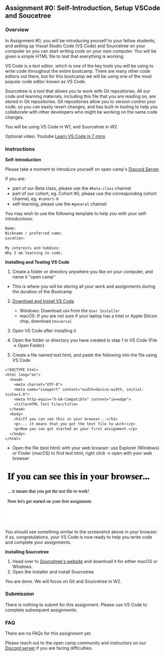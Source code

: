 ## Assignment #0: Self-Introduction, Setup VSCode and Soucetree

### Overview

In Assignment #0, you will be introducing yourself to your fellow students,
and setting up Visual Studio Code (VS Code) and Sourcetree on your computer so
you can start writing code on your own computer. You will be given a simple
HTML file to test that everything is working.

VS Code is a text editor, which is one of the key tools you will be using to
write code throughout the entire bootcamp. There are many other code editors out
there, but for this bootcamp we will be using one of the most popular code
editor known as VS Code.

Sourcetree is a tool that allows you to work with Git repositories. All our code
and learning materials, including this file that you are reading on, are stored
in Git repositories. Git repositories allow you to version control your code, so
you can easily revert changes, and has built-in tooling to help you collaborate
with other developers who might be working on the same code changes.

You will be using VS Code in W1, and Sourcetree in W2.

Optional video: Youtube [Learn VS Code in 7 mins](https://www.youtube.com/watch?v=B-s71n0dHUk)


### Instructions

**Self-Introduction**

Please take a moment to introduce yourself on open camp's [Discord Server][dc-server].

If you are:

- part of our Beta class, please use the `#beta-class` channel
- part of our cohort, eg. Cohort #0, please use the corresponding cohort channel, eg. `#cohort-0`
- self-learning, please use the `#general` channel

You may wish to use the following template to help you with your self-introductions:

```
Name: 
Nickname / preferred name:
Location:

My interests and hobbies:
Why I am learning to code:
```

**Installing and Testing VS Code**

1. Create a folder or directory anywhere you like on your computer, and name it "open camp"
  - This is where you will be storing all your work and assignments during the duration of the Bootcamp

2. [Download and Install VS Code](https://code.visualstudio.com/download)
    - Windows: Download `x64` from the `User Installer`
    - macOS: If you are not sure if your laptop has a Intel or Apple Silicon chip, download `Universal`

3. Open VS Code after installing it
4. Open the folder or directory you have created in step 1 in VS Code (File → Open Folder)
5. Create a file named test.html, and paste the following into the file using VS Code

```
<!DOCTYPE html>
<html lang="en">
  <head>
    <meta charset="UTF-8">
    <meta name="viewport" content="width=device-width, initial-scale=1.0">
    <meta http-equiv="X-UA-Compatible" content="ie=edge">
    <title>HTML Test File</title>
  </head>
  <body>
    <h1>If you can see this in your browser...</h1>
    <p>... it means that you got the test file to work!</p>
    <p>Now you can get started on your first assignment.</p>
  </body>
</html>
```

- Open the file (test.html) with your web browser: use Explorer (Windows) or
  Finder (macOS) to find test.html, right click → open with your web browser


![Screenshot for a0](./images/a0_reference.png)


You should see something similar to the screenshot above in your browser: if so,
congratulations, your VS Code is now ready to help you write code and complete
your assignments.

**Installing Sourcetree**

1. Head over to [Sourcetree's website][sourcetree] and download it for either macOS or Windows.
2. Open the installer and install Sourcetree

You are done. We will focus on Git and Sourcetree in W2.


### Submission

There is nothing to submit for this assignment. Please use
VS Code to complete subsequent assignments.

### FAQ

There are no FAQs for this assignment yet.

Please reach out to the open camp community and instructors on our [Discord server][dc-server]
if you are facing difficulties.

[sourcetree]: https://www.sourcetreeapp.com/
[dc-server]: https://discord.gg/JVQVhQmQzk